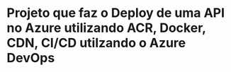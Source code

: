 # Projeto que faz o Deploy de uma API no Azure utilizando ACR, Docker, CDN, CI/CD utilzando o Azure DevOps
